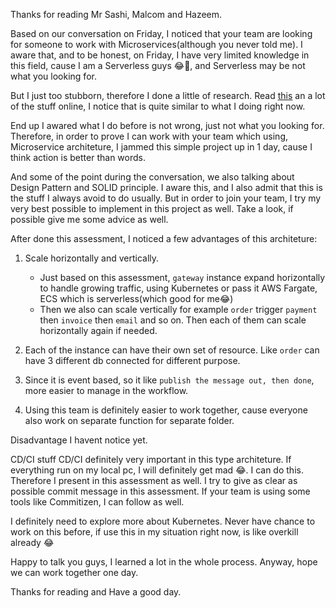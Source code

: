 Thanks for reading Mr Sashi, Malcom and Hazeem.

Based on our conversation on Friday, I noticed that your team are looking for someone to work with Microservices(although you never told me). I aware that, and to be honest, on Friday, I have very limited knowledge in this field, cause I am a Serverless guys 😂🤣, and Serverless may be not what you looking for.

But I just too stubborn, therefore I done a little of research. Read [this](https://docs.nestjs.com/microservices/basics) an a lot of the stuff online, I notice that is quite similar to what I doing right now.

End up I awared what I do before is not wrong, just not what you looking for. Therefore, in order to prove I can work with your team which using, Microservice architeture, I jammed this simple project up in 1 day, cause I think action is better than words.

And some of the point during the conversation, we also talking about Design Pattern and SOLID principle. I aware this, and I also admit that this is the stuff I always avoid to do usually. But in order to join your team, I try my very best possible to implement in this project as well. Take a look, if possible give me some advice as well.

After done this assessment, I noticed a few advantages of this architeture:

1. Scale horizontally and vertically.

   - Just based on this assessment, `gateway` instance expand horizontally to handle growing traffic, using Kubernetes or pass it AWS Fargate, ECS which is serverless(which good for me😂)
   - Then we also can scale vertically for example `order` trigger `payment` then `invoice` then `email` and so on. Then each of them can scale horizontally again if needed.

2. Each of the instance can have their own set of resource. Like `order` can have 3 different db connected for different purpose.

3. Since it is event based, so it like `publish the message out, then done`, more easier to manage in the workflow.

4. Using this team is definitely easier to work together, cause everyone also work on separate function for separate folder.

Disadvantage I havent notice yet.

CD/CI stuff
CD/CI definitely very important in this type architeture. If everything run on my local pc, I will definitely get mad 😂. I can do this. Therefore I present in this assessment as well. I try to give as clear as possible commit message in this assessment. If your team is using some tools like Commitizen, I can follow as well.

I definitely need to explore more about Kubernetes. Never have chance to work on this before, if use this in my situation right now, is like overkill already 😂

Happy to talk you guys, I learned a lot in the whole process. Anyway, hope we can work together one day.

Thanks for reading and Have a good day.
